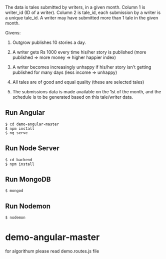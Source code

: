 
The data is tales submitted by writers, in a given month. Column 1 is writer_id (ID of a writer). Column 2 is tale_id, each submission by a writer is a unique tale_id. A writer may have submitted more than 1 tale in the given month.

Givens:

1. Outgrow publishes 10 stories a day.

2. A writer gets Rs 1000 every time his/her story is published (more published => more money => higher happier index)

3. A writer becomes increasingly unhappy if his/her story isn't getting published for many days (less income => unhappy)

4. All tales are of good and equal quality (these are selected tales)

5. The submissions data is made available on the 1st of the month, and the schedule is to be generated based on this tale/writer data.

## Run Angular
```
$ cd demo-angular-master
$ npm install
$ ng serve
```

## Run Node Server

```
$ cd backend
$ npm install
```

## Run MongoDB
```
$ mongod
```

## Run Nodemon
```
$ nodemon
```
# demo-angular-master

for algorithum  please read demo.routes.js file